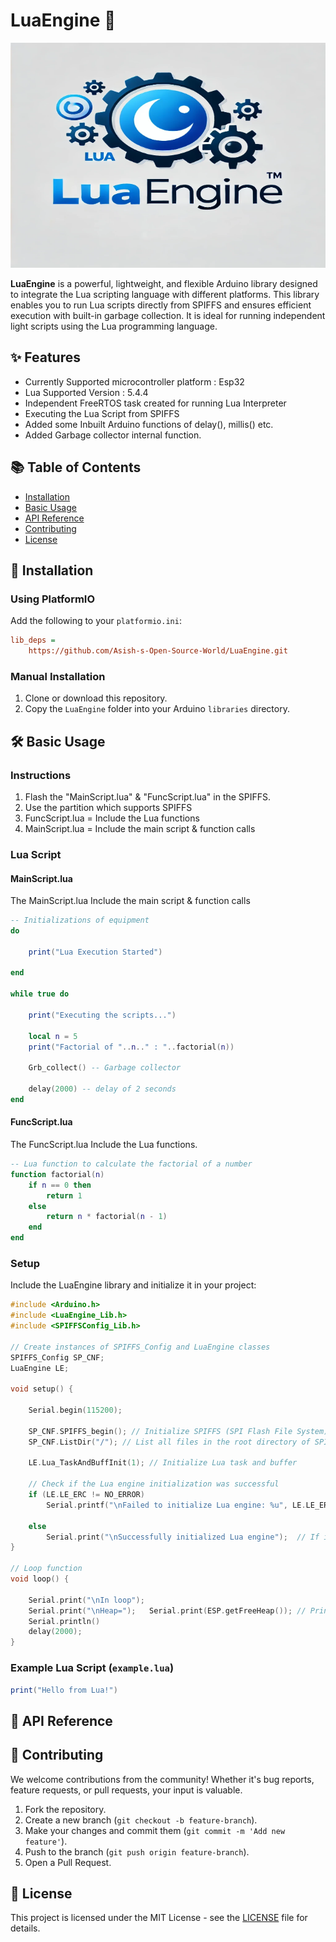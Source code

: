 # LuaEngine 🎉

![1720190162326](image/README/1720190162326.png)

**LuaEngine** is a powerful, lightweight, and flexible Arduino library designed to integrate the Lua scripting language with different platforms. This library enables you to run Lua scripts directly from SPIFFS and ensures efficient execution with built-in garbage collection. It is ideal for running independent light scripts using the Lua programming language.

## ✨ Features

- Currently Supported microcontroller platform : Esp32
- Lua Supported Version : 5.4.4
- Independent FreeRTOS task created for running Lua Interpreter
- Executing the Lua Script from SPIFFS
- Added some Inbuilt Arduino functions of delay(), millis() etc.
- Added Garbage collector internal function.

## 📚 Table of Contents

- [Installation](#installation)
- [Basic Usage](#basic-usage)
- [API Reference](#api-reference)
- [Contributing](#contributing)
- [License](#license)

## 🚀 Installation

### Using PlatformIO

Add the following to your `platformio.ini`:

```ini
lib_deps = 
    https://github.com/Asish-s-Open-Source-World/LuaEngine.git
```

### Manual Installation

1. Clone or download this repository.
2. Copy the `LuaEngine` folder into your Arduino `libraries` directory.

## 🛠️ Basic Usage

### Instructions

1. Flash the "MainScript.lua" & "FuncScript.lua" in the SPIFFS.
2. Use the partition which supports SPIFFS
3. FuncScript.lua = Include the Lua functions
4. MainScript.lua = Include the main script & function calls

### Lua Script

#### MainScript.lua

The MainScript.lua Include the main script & function calls

```lua
-- Initializations of equipment
do

    print("Lua Execution Started")

end

while true do

    print("Executing the scripts...")

    local n = 5
    print("Factorial of "..n.." : "..factorial(n))

    Grb_collect() -- Garbage collector

    delay(2000) -- delay of 2 seconds
end
```


#### FuncScript.lua

The FuncScript.lua Include the Lua functions.


```lua
-- Lua function to calculate the factorial of a number
function factorial(n)
    if n == 0 then
        return 1
    else
        return n * factorial(n - 1)
    end
end
```


### Setup

Include the LuaEngine library and initialize it in your project:

```cpp
#include <Arduino.h>
#include <LuaEngine_Lib.h>
#include <SPIFFSConfig_Lib.h>

// Create instances of SPIFFS_Config and LuaEngine classes
SPIFFS_Config SP_CNF;
LuaEngine LE;

void setup() {

    Serial.begin(115200);

    SP_CNF.SPIFFS_begin(); // Initialize SPIFFS (SPI Flash File System)
    SP_CNF.ListDir("/"); // List all files in the root directory of SPIFFS

    LE.Lua_TaskAndBuffInit(1); // Initialize Lua task and buffer
  
    // Check if the Lua engine initialization was successful
    if (LE.LE_ERC != NO_ERROR)
        Serial.printf("\nFailed to initialize Lua engine: %u", LE.LE_ERC);  // If there was an error, print the error code
  
    else
        Serial.print("\nSuccessfully initialized Lua engine");  // If initialization was successful, print a success message
}

// Loop function
void loop() {
  
    Serial.print("\nIn loop");
    Serial.print("\nHeap=");   Serial.print(ESP.getFreeHeap()); // Print the current free heap memory
    Serial.println()
    delay(2000);
}
```

### Example Lua Script (`example.lua`)

```lua
print("Hello from Lua!")
```

## 📖 API Reference



## 🤝 Contributing

We welcome contributions from the community! Whether it's bug reports, feature requests, or pull requests, your input is valuable.

1. Fork the repository.
2. Create a new branch (`git checkout -b feature-branch`).
3. Make your changes and commit them (`git commit -m 'Add new feature'`).
4. Push to the branch (`git push origin feature-branch`).
5. Open a Pull Request.

## 📜 License

This project is licensed under the MIT License - see the [LICENSE](LICENSE) file for details.
